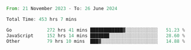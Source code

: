 <!--START_SECTION:waka-->

```rust
From: 21 November 2023 - To: 26 June 2024

Total Time: 453 hrs 7 mins

Go             272 hrs 41 mins ████████████▓░░░░░░░░░░░░   51.23 %
JavaScript     152 hrs 14 mins ███████░░░░░░░░░░░░░░░░░░   28.60 %
Other          79 hrs 10 mins  ███▓░░░░░░░░░░░░░░░░░░░░░   14.88 %
```

<!--END_SECTION:waka-->
